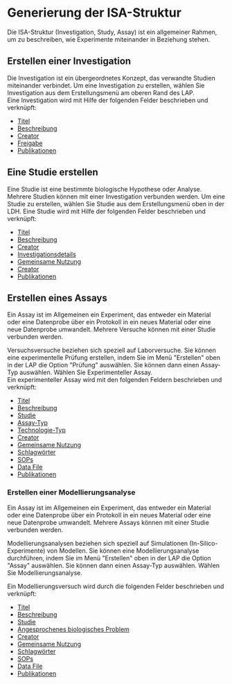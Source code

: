 # Generierung der ISA-Struktur

Die ISA-Struktur (Investigation, Study, Assay) ist ein allgemeiner Rahmen, um zu beschreiben, wie Experimente miteinander in Beziehung stehen. 

## Erstellen einer Investigation

Die Investigation ist ein übergeordnetes Konzept, das verwandte Studien miteinander verbindet. Um eine Investigation zu erstellen, wählen Sie Investigation aus dem Erstellungsmenü am oberen Rand des LAP.  
Eine Investigation wird mit Hilfe der folgenden Felder beschrieben und verknüpft: 

- [Titel](generic_linking_var.md#titel)
- [Beschreibung](generic_linking_var.md#beschreibung) 
- [Creator ](generic_linking_var.md#creator)
- [Freigabe ](generic_linking_var.md#freigabe)
- [Publikationen](generic_linking_var.md#publikationen)

## Eine Studie erstellen 

Eine Studie ist eine bestimmte biologische Hypothese oder Analyse. Mehrere Studien können mit einer Investigation verbunden werden. Um eine Studie zu erstellen, wählen Sie Studie aus dem Erstellungsmenü oben in der LDH. 
Eine Studie wird mit Hilfe der folgenden Felder beschrieben und verknüpft:
- [Titel](generic_linking_var.md#titel)
- [Beschreibung](generic_linking_var.md#beschreibung) 
- [Creator ](generic_linking_var.md#creator)
- [Investigationsdetails](generic_linking_var.md#details-zur-investigation)
- [Gemeinsame Nutzung](generic_linking_var.md#freigabe) 
- [Creator ](generic_linking_var.md#creator)
- [Publikationen](generic_linking_var.md#publikationen)

## Erstellen eines Assays 

Ein Assay ist im Allgemeinen ein Experiment, das entweder ein Material oder eine Datenprobe über ein Protokoll in ein neues Material oder eine neue Datenprobe umwandelt. Mehrere Versuche können mit einer Studie verbunden werden.

Versuchsversuche beziehen sich speziell auf Laborversuche. Sie können eine experimentelle Prüfung erstellen, indem Sie im Menü "Erstellen" oben in der LAP die Option "Prüfung" auswählen. Sie können dann einen Assay-Typ auswählen. Wählen Sie Experimenteller Assay.  
Ein experimenteller Assay wird mit den folgenden Feldern beschrieben und verknüpft: 
- [Titel](generic_linking_var.md#titel)
- [Beschreibung](generic_linking_var.md#beschreibung) 
- [Studie](generic_linking_var.md#studie)
- [Assay-Typ](generic_linking_var.md#assay-typ)
- [Technologie-Typ](generic_linking_var.md#technologie-typ)
- [Creator ](generic_linking_var.md#creator)
- [Gemeinsame Nutzung](generic_linking_var.md#freigabe) 
- [Schlagwörter](generic_linking_var.md#schlagwörter)
- [SOPs](generic_linking_var.md#sops)
- [Data File](generic_linking_var.md#data-files)
- [Publikationen](generic_linking_var.md#publikationen)

### Erstellen einer Modellierungsanalyse 

Ein Assay ist im Allgemeinen ein Experiment, das entweder ein Material oder eine Datenprobe über ein Protokoll in ein neues Material oder eine neue Datenprobe umwandelt. Mehrere Assays können mit einer Studie verbunden werden. 

Modellierungsanalysen beziehen sich speziell auf Simulationen (In-Silico-Experimente) von Modellen. Sie können eine Modellierungsanalyse durchführen, indem Sie im Menü "Erstellen" oben in der LAP die Option "Assay" auswählen. Sie können dann einen Assay-Typ auswählen. Wählen Sie Modellierungsanalyse. 

Ein Modellierungsversuch wird durch die folgenden Felder beschrieben und verknüpft:
- [Titel](generic_linking_var.md#titel)
- [Beschreibung](generic_linking_var.md#beschreibung) 
- [Studie](generic_linking_var.md#studie)
- [Angesprochenes biologisches Problem](generic_linking_var.md#angesprochenes-biologisches-problem)
- [Creator ](generic_linking_var.md#creator)
- [Gemeinsame Nutzung](generic_linking_var.md#freigabe) 
- [Schlagwörter](generic_linking_var.md#schlagwörter)
- [SOPs](generic_linking_var.md#sops)
- [Data File](generic_linking_var.md#data-files)
- [Publikationen](generic_linking_var.md#publikationen)